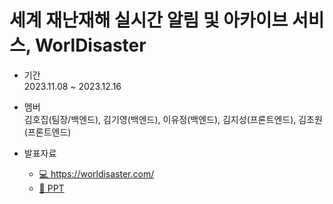 # 세계 재난재해 실시간 알림 및 아카이브 서비스, WorlDisaster

- 기간 <br>
2023.11.08 ~ 2023.12.16

- 멤버 <br>
김호집(팀장/백엔드), 김기영(백엔드), 이유정(백엔드), 김지성(프론트엔드), 김초원(프론트엔드)

- 발표자료 <br>
  - [💻 https://worldisaster.com/
](https://worldisaster.com/)
  - [💭 PPT]()
